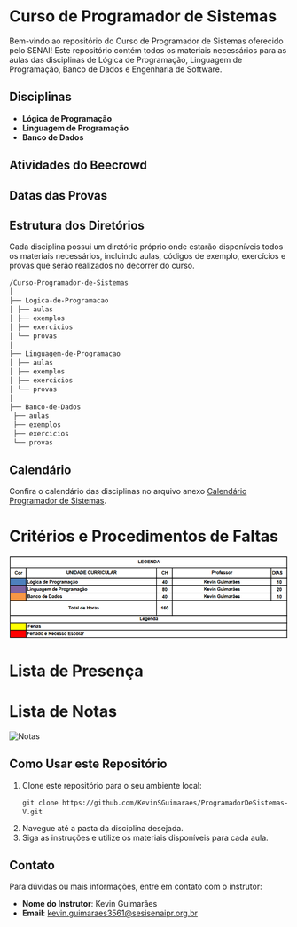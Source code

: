 # Curso de Programador de Sistemas

Bem-vindo ao repositório do Curso de Programador de Sistemas oferecido pelo SENAI! Este repositório contém todos os materiais necessários para as aulas das disciplinas de Lógica de Programação, Linguagem de Programação, Banco de Dados e Engenharia de Software.

## Disciplinas

- **Lógica de Programação**
- **Linguagem de Programação**
- **Banco de Dados**

## Atividades do Beecrowd
<!--
```
Realizar as atividades 

-------------INICIANTE---------------
#1000 | #1001 | #1002 | #1003 | #1004 
#1005 | #1006 | #1007 | #1008 | #1009
#1010 | #1011 | #1012 | #1013 | #1014 
#1015 | #1016 | #1017 | #1018 | #1019
#1020 | #1021 | #1035 | #1036 | #1037 
#1038 | #1040 | #1041 | #1042 | #1043
#1044 | #1045 | #1046 | #1048 | #1049 
#1050 | #1051 | #1052 | #1059 | #1060
#1181 | #1182 | #1183 | #1184 | #1094
#1098 | #1101 | #1118 | #1133


```
-->
## Datas das Provas
<!--
```
Prova 01: Lógica de Programação - 17/02/2025
Recuperação Prova 01 - 24/02/2025

Prova 02: Linguagem de Programação - 25/02/2025
Recuperação Prova 02 - 10/03/2025


```
-->
## Estrutura dos Diretórios

Cada disciplina possui um diretório próprio onde estarão disponíveis todos os materiais necessários, incluindo aulas, códigos de exemplo, exercícios e provas que serão realizados no decorrer do curso.

```
/Curso-Programador-de-Sistemas
│
├── Logica-de-Programacao
│ ├── aulas
│ ├── exemplos
│ ├── exercicios
│ └── provas
│
├── Linguagem-de-Programacao
│ ├── aulas
│ ├── exemplos
│ ├── exercicios
│ └── provas
│
├── Banco-de-Dados
 ├── aulas
 ├── exemplos
 ├── exercicios
 └── provas
```

## Calendário

Confira o calendário das disciplinas no arquivo anexo [Calendário Programador de Sistemas]().

# Critérios e Procedimentos de Faltas
![Aulas](Imagens/HorasAula.png)

	
# Lista de Presença

# Lista de Notas
![Notas](Imagens/MediaFinal.png)

## Como Usar este Repositório

1. Clone este repositório para o seu ambiente local:
    ```
    git clone https://github.com/KevinSGuimaraes/ProgramadorDeSistemas-V.git
    ```
2. Navegue até a pasta da disciplina desejada.
3. Siga as instruções e utilize os materiais disponíveis para cada aula.

## Contato

Para dúvidas ou mais informações, entre em contato com o instrutor:
- **Nome do Instrutor**: Kevin Guimarães
- **Email**: kevin.guimaraes3561@sesisenaipr.org.br

